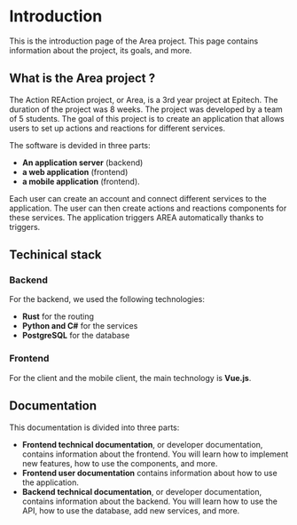 # Introduction

This is the introduction page of the Area project. This page contains information about the project, its goals, and more.

## What is the Area project ?

The Action REAction project, or Area, is a 3rd year project at Epitech. The duration of the project was 8 weeks. The project was developed by a team of 5 students. The goal of this project is to create an application that allows users to set up actions and reactions for different services.

The software is devided in three parts:
- **An application server** (backend)
- **a web application** (frontend)
- **a mobile application** (frontend).

Each user can create an account and connect different services to the application. The user can then create actions and reactions components for these services. The application triggers AREA automatically thanks to triggers.

## Techinical stack

### Backend

For the backend, we used the following technologies:
- **Rust** for the routing
- **Python and C#** for the services
- **PostgreSQL** for the database

### Frontend

For the client and the mobile client, the main technology is **Vue.js**.

## Documentation

This documentation is divided into three parts:
- **Frontend technical documentation**, or developer documentation, contains information about the frontend.
  You will learn how to implement new features, how to use the components, and more.
- **Frontend user documentation** contains information about how to use the application.
- **Backend technical documentation**, or developer documentation, contains information about the backend.
  You will learn how to use the API, how to use the database, add new services, and more.
